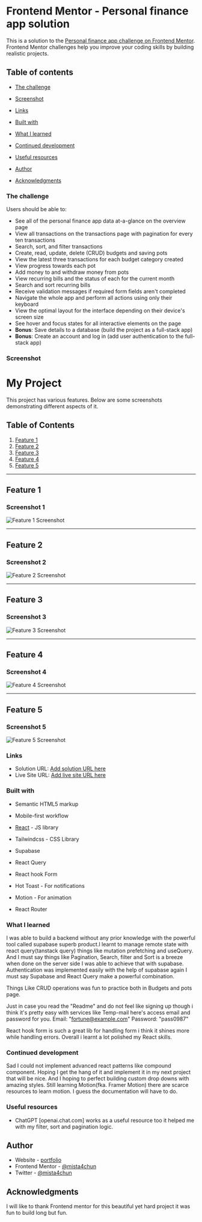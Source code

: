 # Frontend Mentor - Personal finance app solution

This is a solution to the [Personal finance app challenge on Frontend Mentor](https://www.frontendmentor.io/challenges/personal-finance-app-JfjtZgyMt1). Frontend Mentor challenges help you improve your coding skills by building realistic projects. 

## Table of contents


  - [The challenge](#the-challenge)
  - [Screenshot](#screenshot)
  - [Links](#links)

  - [Built with](#built-with)
  - [What I learned](#what-i-learned)
  - [Continued development](#continued-development)
  - [Useful resources](#useful-resources)
- [Author](#author)
- [Acknowledgments](#acknowledgments)





### The challenge

Users should be able to:

- See all of the personal finance app data at-a-glance on the overview page
- View all transactions on the transactions page with pagination for every ten transactions
- Search, sort, and filter transactions
- Create, read, update, delete (CRUD) budgets and saving pots
- View the latest three transactions for each budget category created
- View progress towards each pot
- Add money to and withdraw money from pots
- View recurring bills and the status of each for the current month
- Search and sort recurring bills
- Receive validation messages if required form fields aren't completed
- Navigate the whole app and perform all actions using only their keyboard
- View the optimal layout for the interface depending on their device's screen size
- See hover and focus states for all interactive elements on the page
- **Bonus**: Save details to a database (build the project as a full-stack app)
- **Bonus**: Create an account and log in (add user authentication to the full-stack app)

### Screenshot

# My Project

This project has various features. Below are some screenshots demonstrating different aspects of it.

## Table of Contents
1. [Feature 1](#feature-1)
2. [Feature 2](#feature-2)
3. [Feature 3](#feature-3)
4. [Feature 4](#feature-4)
5. [Feature 5](#feature-5)

---

## Feature 1

### Screenshot 1
![Feature 1 Screenshot](./screenshots/screenshot1.png)

---

## Feature 2

### Screenshot 2
![Feature 2 Screenshot](assets/screenshots/screenshot2.png)

---

## Feature 3

### Screenshot 3
![Feature 3 Screenshot](assets/screenshots/screenshot3.png)

---

## Feature 4

### Screenshot 4
![Feature 4 Screenshot](assets/screenshots/screenshot4.png)

---

## Feature 5

### Screenshot 5
![Feature 5 Screenshot](assets/screenshots/screenshot5.png)




### Links

- Solution URL: [Add solution URL here](https://your-solution-url.com)
- Live Site URL: [Add live site URL here](https://your-live-site-url.com)



### Built with

- Semantic HTML5 markup

- Mobile-first workflow
- [React](https://reactjs.org/) - JS library
- Tailwindcss - CSS Library
- Supabase 
- React Query
- React hook Form
- Hot Toast - For notifications
- Motion - For animation
- React Router



### What I learned

I was able to build a backend without any prior knowledge with the powerful tool called supabase superb product.I learnt to manage remote state with react query(tanstack query) things like mutation prefetching and useQuery. And I must say things like Pagination, Search, filter and Sort is a breeze when done on the server side I was able to achieve that with supabase. Authentication was implemented easily with the help of supabase again I must say Supabase and React Query make a powerful combination.

Things Like CRUD operations was fun to practice both in Budgets and pots page.

Just in case you read the "Readme" and do not feel like signing up though i think it's pretty easy with services like Temp-mail here's access email and password for you.
Email: "fortune@example.com"
Password: "pass0987"

React hook form is such a great lib for handling form i think it shines more while handling errors.
Overall i learnt a lot polished my React skills.





### Continued development

Sad I could not implement advanced react patterns like compound component. Hoping I get the hang of it and implement it in my next project that will be nice. And I hoping to perfect building custom drop downs with amazing styles. Still learning Motion(fka. Framer Motion) there are scarce resources to learn motion. I guess the documentation will have to do.



### Useful resources

- ChatGPT [openai.chat.com] works as a useful resource too it helped me with my filter, sort and pagination logic.

## Author

- Website - [portfolio](https://www.porfoliox.netlify.app)
- Frontend Mentor - [@mista4chun](https://www.frontendmentor.io/profile/mista4chun)
- Twitter - [@mista4chun](https://www.twitter.com/mista4chun)



## Acknowledgments

I will like to thank Frontend mentor for this beautiful yet hard project it was fun to build long but fun.

